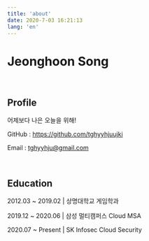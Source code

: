 ```yaml
---
title: 'about'
date: 2020-7-03 16:21:13
lang: 'en'
---
```


# Jeonghoon Song

<!-- <div align="center"> </div>-->

<br/>

## Profile

어제보다 나은 오늘을 위해!

GitHub : https://github.com/tghyyhjuujki

Email : tghyyhju@gmail.com

<br/>

## Education

2012.03 ~ 2019.02 | 상명대학교 게임학과

2019.12 ~ 2020.06 | 삼성 멀티캠퍼스 Cloud MSA

2020.07 ~ Present | SK Infosec Cloud Security